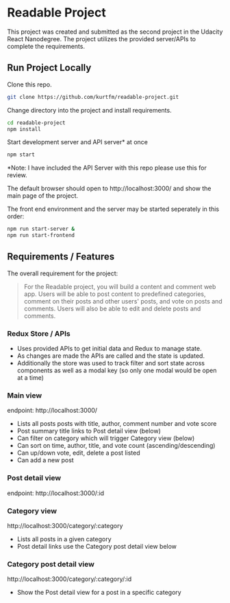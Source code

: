 # Readable Project

This project was created and submitted as the second project in the Udacity React Nanodegree.  The project utilizes the provided server/APIs to complete the requirements.


## Run Project Locally

Clone this repo.
```bash
git clone https://github.com/kurtfm/readable-project.git
```

Change directory into the project and install requirements.
```bash
cd readable-project
npm install
```

Start development server and API server* at once
```bash
npm start
```

*Note: I have included the API Server with this repo please use this for review.

The default browser should open to http://localhost:3000/ and show the main page of the project.

The front end environment and the server may be started seperately in this order:
```bash
npm run start-server &
npm run start-frontend
```

## Requirements / Features
The overall requirement for the project:
> For the Readable project, you will build a content and comment web app. Users will be able to post content to predefined categories, comment on their posts and other users' posts, and vote on posts and comments. Users will also be able to edit and delete posts and comments.

### Redux Store / APIs
- Uses provided APIs to get initial data and Redux to manage state.
- As changes are made the APIs are called and the state is updated.
- Additionally the store was used to track filter and sort state across components as well as a modal key (so only one modal would be open at a time)

### Main view
endpoint: http://localhost:3000/

- Lists all posts posts with title, author, comment number and vote score
- Post summary title links to Post detail view (below)
- Can filter on category which will trigger Category view (below)
- Can sort on time, author, title, and vote count (ascending/descending)
- Can up/down vote, edit, delete a post listed
- Can add a new post

### Post detail view
endpoint: http://localhost:3000/:id


### Category view
http://localhost:3000/category/:category

- Lists all posts in a given category
- Post detail links use the Category post detail view below

### Category post detail view
http://localhost:3000/category/:category/:id

- Show the Post detail view for a post in a specific category